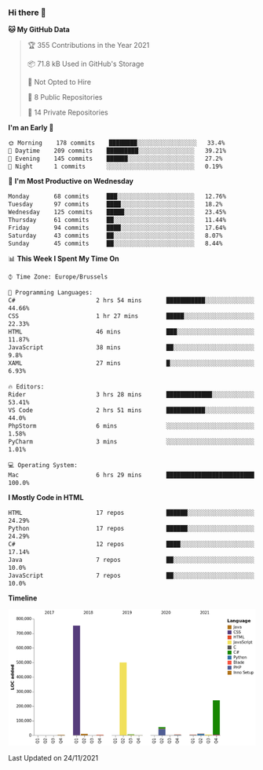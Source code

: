 ### Hi there 👋

<!--START_SECTION:waka-->
**🐱 My GitHub Data** 

> 🏆 355 Contributions in the Year 2021
 > 
> 📦 71.8 kB Used in GitHub's Storage 
 > 
> 🚫 Not Opted to Hire
 > 
> 📜 8 Public Repositories 
 > 
> 🔑 14 Private Repositories  
 > 
**I'm an Early 🐤** 

```text
🌞 Morning    178 commits    ████████░░░░░░░░░░░░░░░░░   33.4% 
🌆 Daytime    209 commits    █████████░░░░░░░░░░░░░░░░   39.21% 
🌃 Evening    145 commits    ██████░░░░░░░░░░░░░░░░░░░   27.2% 
🌙 Night      1 commits      ░░░░░░░░░░░░░░░░░░░░░░░░░   0.19%

```
📅 **I'm Most Productive on Wednesday** 

```text
Monday       68 commits     ███░░░░░░░░░░░░░░░░░░░░░░   12.76% 
Tuesday      97 commits     ████░░░░░░░░░░░░░░░░░░░░░   18.2% 
Wednesday    125 commits    █████░░░░░░░░░░░░░░░░░░░░   23.45% 
Thursday     61 commits     ██░░░░░░░░░░░░░░░░░░░░░░░   11.44% 
Friday       94 commits     ████░░░░░░░░░░░░░░░░░░░░░   17.64% 
Saturday     43 commits     ██░░░░░░░░░░░░░░░░░░░░░░░   8.07% 
Sunday       45 commits     ██░░░░░░░░░░░░░░░░░░░░░░░   8.44%

```


📊 **This Week I Spent My Time On** 

```text
⌚︎ Time Zone: Europe/Brussels

💬 Programming Languages: 
C#                       2 hrs 54 mins       ███████████░░░░░░░░░░░░░░   44.66% 
CSS                      1 hr 27 mins        █████░░░░░░░░░░░░░░░░░░░░   22.33% 
HTML                     46 mins             ███░░░░░░░░░░░░░░░░░░░░░░   11.87% 
JavaScript               38 mins             ██░░░░░░░░░░░░░░░░░░░░░░░   9.8% 
XAML                     27 mins             █░░░░░░░░░░░░░░░░░░░░░░░░   6.93%

🔥 Editors: 
Rider                    3 hrs 28 mins       █████████████░░░░░░░░░░░░   53.41% 
VS Code                  2 hrs 51 mins       ███████████░░░░░░░░░░░░░░   44.0% 
PhpStorm                 6 mins              ░░░░░░░░░░░░░░░░░░░░░░░░░   1.58% 
PyCharm                  3 mins              ░░░░░░░░░░░░░░░░░░░░░░░░░   1.01%

💻 Operating System: 
Mac                      6 hrs 29 mins       █████████████████████████   100.0%

```

**I Mostly Code in HTML** 

```text
HTML                     17 repos            ██████░░░░░░░░░░░░░░░░░░░   24.29% 
Python                   17 repos            ██████░░░░░░░░░░░░░░░░░░░   24.29% 
C#                       12 repos            ████░░░░░░░░░░░░░░░░░░░░░   17.14% 
Java                     7 repos             ██░░░░░░░░░░░░░░░░░░░░░░░   10.0% 
JavaScript               7 repos             ██░░░░░░░░░░░░░░░░░░░░░░░   10.0%

```


**Timeline**

![Chart not found](https://raw.githubusercontent.com/guillaumedeplancke/guillaumedeplancke/main/charts/bar_graph.png) 


 Last Updated on 24/11/2021
<!--END_SECTION:waka-->
